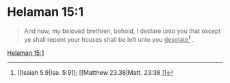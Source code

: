 # Helaman 15:1

> And now, my beloved brethren, behold, I declare unto you that except ye shall repent your houses shall be left unto you <u>desolate</u>[^a] .

[Helaman 15:1](https://www.churchofjesuschrist.org/study/scriptures/bofm/hel/15?lang=eng&id=p1#p1)


[^a]: [[Isaiah 5.9|Isa. 5:9]]; [[Matthew 23.38|Matt. 23:38.]]
